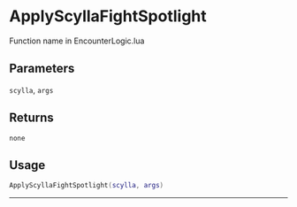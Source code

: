 # ApplyScyllaFightSpotlight
Function name in EncounterLogic.lua
## Parameters
`scylla`, `args`
## Returns
`none`
## Usage
```lua
ApplyScyllaFightSpotlight(scylla, args)
```
---
